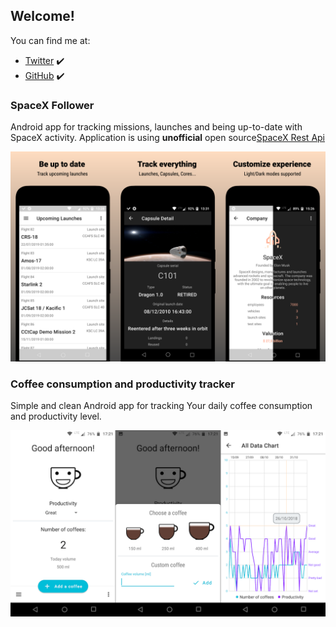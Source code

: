 ## Welcome!

You can find me at:
- [Twitter](https://twitter.com/omisie11) ✔️
- [GitHub](https://github.com/OMIsie11) ✔️

### SpaceX Follower
Android app for tracking missions, launches and being up-to-date with SpaceX activity.
Application is using **unofficial** open source[SpaceX Rest Api](https://github.com/r-spacex/SpaceX-API)

![SpaceAppScreenshots](images/space_app_screenshots.png)

### Coffee consumption and productivity tracker
Simple and clean Android app for tracking Your daily coffee consumption and productivity level.

![CoffeeProductivityScreenshots](/images/coffee_productivity_screeshots.png)
